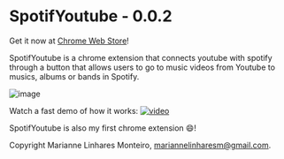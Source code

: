 # SpotifYoutube - 0.0.2

Get it now at [Chrome Web Store](https://chrome.google.com/webstore/detail/spotifyoutube/ankphgpmnicdkehhmnklhlodkfkecjbh)!

SpotifYoutube is a chrome extension that connects youtube with spotify through a button that allows users to go to music videos from Youtube to  musics, albums or bands in Spotify.

![image](https://github.com/mari-linhares/spotifyoutube/blob/master/images/button.png)

Watch a fast demo of how it works:
[![video](https://github.com/mari-linhares/spotifyoutube/blob/master/images/demo1.png)](https://youtu.be/TiUDXsCB0aY)

SpotifYoutube is also my first chrome extension :smile:!


Copyright Marianne Linhares Monteiro, mariannelinharesm@gmail.com. 
